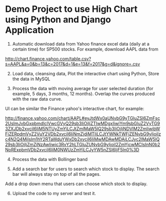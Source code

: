 # Demo Project to use High Chart using Python and Django Application

1. Automatic download data from Yahoo finance excel data (daily at a certain time) for SP500 stocks. For example, download AAPL data from 

http://chart.finance.yahoo.com/table.csv?s=AAPL&a=0&b=13&c=2017&d=1&e=13&f=2017&g=d&ignore=.csv

2. Load data, cleansing data, Plot the interactive chart using Python, Store the data in MySQL

3. Process the data with moving average for user selected duration (for example, 5 days, 3 months, 12 months). Overlap the curves produced with the raw data curve. 

UI can be similar the Finance yahoo's interactive chart, for example:

http://finance.yahoo.com/chart/AAPL#eyJtdWx0aUNvbG9yTGluZSI6ZmFsc2UsImJvbGxpbmdlclVwcGVyQ29sb3IiOiIjZTIwMDgxIiwiYm9sbGluZ2VyTG93ZXJDb2xvciI6IiM5NTUyZmYiLCJtZmlMaW5lQ29sb3IiOiIjNDVlM2ZmIiwibWFjZERpdmVyZ2VuY2VDb2xvciI6IiNmZjdiMTIiLCJtYWNkTWFjZENvbG9yIjoiIzc4N2Q4MiIsIm1hY2RTaWduYWxDb2xvciI6IiMwMDAwMDAiLCJyc2lMaW5lQ29sb3IiOiIjZmZiNzAwIiwic3RvY2hLTGluZUNvbG9yIjoiI2ZmYjcwMCIsInN0b2NoRExpbmVDb2xvciI6IiM0NWUzZmYiLCJyYW5nZSI6IjF5In0%3D

4. Process the data with Bollinger band

5. Add a search bar for users to search which stock to display. The search bar will always stay on top of all the pages.

Add a drop down menu that users can choose which stock to display. 

6. Upload the code to my server and test it.